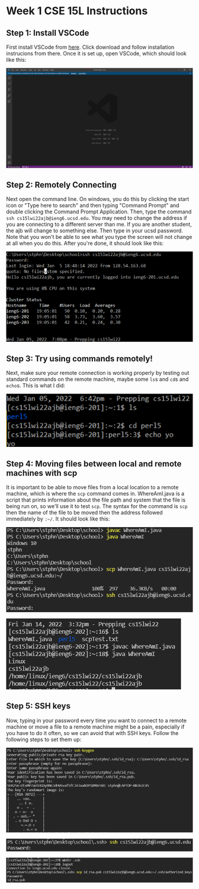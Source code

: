 # Week 1 CSE 15L Instructions

## Step 1: Install VSCode

First install VSCode from [here](https://code.visualstudio.com/). Click download and follow installation instrucions from there. Once it is set up, open VSCode, which should look like this: 

![Image](vscodeStartup.png)

## Step 2: Remotely Connecting

Next open the command line. On windows, you do this by clicking the start icon or "Type here to search" and then typing "Command Prompt" and double clicking the Command Prompt Application. Then, type the command `ssh cs15lwi22ajb@ieng6.ucsd.edu`. You may need to change the address if you are connecting to a different server than me. If you are another student, the ajb will change to something else. Then type in your ucsd password. Note that you won't be able to see what you type the screen will not change at all when you do this. After you're done, it should look like this:

![Image](remoteConnectScreenshot.png)

## Step 3: Try using commands remotely!

Next, make sure your remote connection is working properly by testing out standard commands on the remote machine, maybe some `ls`s and `cd`s and `echo`s. This is what I did:

![Image](tryingCommandsScreenshot.png)

## Step 4: Moving files between local and remote machines with scp

It is important to be able to move files from a local location to a remote machine, which is where the `scp` command comes in. WhereAmI.java is a script that prints information about the file path and system that the file is being run on, so we'll use it to test `scp`. The syntax for the command is `scp` then the name of the file to be moved then the address followed immediately by `:~/`. It should look like this:

![Image](scpScreenshot1.png)

![Image](scpScreenshot2.png)


## Step 5: SSH keys

Now, typing in your password every time you want to connect to a remote machine or move a file to a remote machine might be a pain, especially if you have to do it often, so we can avoid that with SSH keys. Follow the following steps to set them up:

![Image](sshKeysScreenshot1.png)

![Image](sshKeysScreenshot2.png)

![Image](sshKeysScreenshot3.png)
